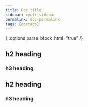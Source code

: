 ```yaml
---
title: Doc title
sidebar: cyclr_sidebar
permalink: doc-permalink
tags: [doctags]
---
```

{::options parse_block_html="true" /}
<section class="card">

## h2 heading


### h3 heading

</section>
<section class="card">

## h2 heading


### h3 heading

</section>